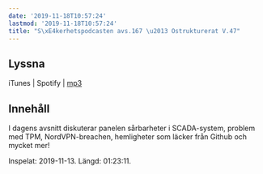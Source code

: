```yaml
---
date: '2019-11-18T10:57:24'
lastmod: '2019-11-18T10:57:24'
title: "S\xE4kerhetspodcasten avs.167 \u2013 Ostrukturerat V.47"
---
```

## Lyssna

iTunes \| Spotify \| [mp3](http://traffic.libsyn.com/sakerhetspodcasten/2019-11-13_Sakerhetspodcasten.mp3)


## Innehåll

I dagens avsnitt diskuterar panelen sårbarheter i SCADA-system, problem med TPM,
NordVPN-breachen, hemligheter som läcker från Github och mycket mer!

Inspelat: 2019-11-13. Längd: 01:23:11.
